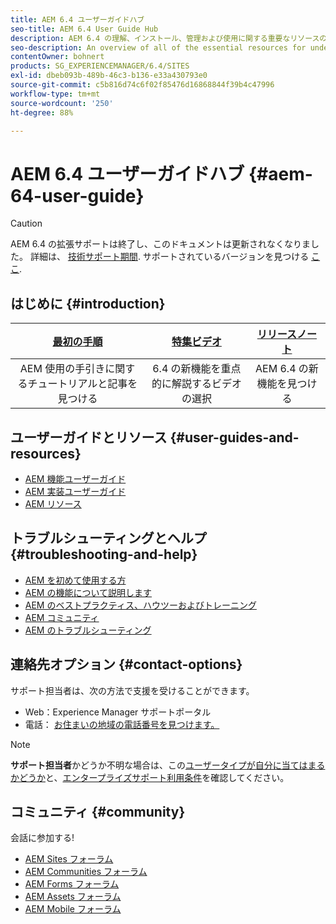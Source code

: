 ```yaml
---
title: AEM 6.4 ユーザーガイドハブ
seo-title: AEM 6.4 User Guide Hub
description: AEM 6.4 の理解、インストール、管理および使用に関する重要なリソースの概要
seo-description: An overview of all of the essential resources for understanding, installing, managing, and using AEM 6.4
contentOwner: bohnert
products: SG_EXPERIENCEMANAGER/6.4/SITES
exl-id: dbeb093b-489b-46c3-b136-e33a430793e0
source-git-commit: c5b816d74c6f02f85476d16868844f39b4c47996
workflow-type: tm+mt
source-wordcount: '250'
ht-degree: 88%

---
```


# AEM 6.4 ユーザーガイドハブ {#aem-64-user-guide}

>[!CAUTION]
>
>AEM 6.4 の拡張サポートは終了し、このドキュメントは更新されなくなりました。 詳細は、 [技術サポート期間](https://helpx.adobe.com/jp/support/programs/eol-matrix.html). サポートされているバージョンを見つける [ここ](https://experienceleague.adobe.com/docs/?lang=ja).

## はじめに {#introduction}

| [最初の手順](https://helpx.adobe.com/jp/experience-manager/get-started.html) | [特集ビデオ](https://helpx.adobe.com/jp/experience-manager/kt/index/aem-6-5-videos.html) | [リリースノート](https://helpx.adobe.com/jp/experience-manager/6-5/release-notes.html) |
|:-:|:-:|:-:|
| AEM 使用の手引きに関するチュートリアルと記事を見つける | 6.4 の新機能を重点的に解説するビデオの選択 | AEM 6.4 の新機能を見つける |

## ユーザーガイドとリソース {#user-guides-and-resources}

* [AEM 機能ユーザーガイド](capabilities.md)
* [AEM 実装ユーザーガイド](implementation.md)
* [AEM リソース](resources.md)

## トラブルシューティングとヘルプ {#troubleshooting-and-help}

* [AEM を初めて使用する方](new.md)
* [AEM の機能について説明します](learn.md)
* [AEM のベストプラクティス、ハウツーおよびトレーニング](best-practice.md)
* [AEM コミュニティ](community.md)
* [AEM のトラブルシューティング](troubleshooting.md)

## 連絡先オプション {#contact-options}

サポート担当者は、次の方法で支援を受けることができます。

* Web：Experience Manager サポートポータル
* 電話： [お住まいの地域の電話番号を見つけます。](https://helpx.adobe.com/jp/contact/dma-external/DMACustomeCareRegionalPhoneNumbers.html)

>[!NOTE]
>
>**サポート担当者**&#x200B;かどうか不明な場合は、この[ユーザータイプが自分に当てはまるかどうか](https://helpx.adobe.com/jp/experience-cloud/supported-users.html)と、[エンタープライズサポート利用条件](https://helpx.adobe.com/jp/support/programs/enterprise-support-terms.html)を確認してください。

## コミュニティ {#community}

会話に参加する!

* [AEM Sites フォーラム](http://help-forums.adobe.com/content/adobeforums/en/experience-manager-forum/adobe-experience-manager.html)
* [AEM Communities フォーラム](http://help-forums.adobe.com/content/adobeforums/en/experience-manager-forum/aem-communities.html)
* [AEM Forms フォーラム](http://help-forums.adobe.com/content/adobeforums/en/experience-manager-forum/aem-forms.html)
* [AEM Assets フォーラム](http://help-forums.adobe.com/content/adobeforums/en/experience-manager-forum/aem-assets.html)
* [AEM Mobile フォーラム](http://forums.adobe.com/community/experiencemanagermobile)
